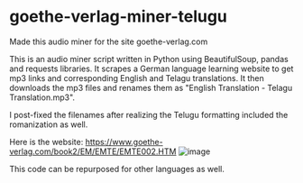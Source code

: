 # goethe-verlag-miner-telugu
Made this audio miner for the site goethe-verlag.com


This is an audio miner script written in Python using BeautifulSoup, pandas and requests libraries. 
It scrapes a German language learning website to get mp3 links and corresponding English and Telagu translations. 
It then downloads the mp3 files and renames them as "English Translation - Telagu Translation.mp3". 

I post-fixed the filenames after realizing the Telugu formatting included the romanization as well.


Here is the website:
https://www.goethe-verlag.com/book2/EM/EMTE/EMTE002.HTM
![image](https://user-images.githubusercontent.com/9376306/230226500-b25d25b6-15a0-47bf-a349-2380c8c4586e.png)

This code can be repurposed for other languages as well.
